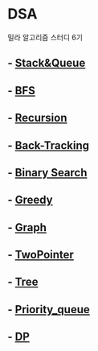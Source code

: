 # DSA
밀라 알고리즘 스터디 6기

## - [Stack&Queue](./Stack&Queue/Stack&Queue.md)
## - [BFS](./BFS/BFS.md)
## - [Recursion](./Recursion/Recursion.md)
## - [Back-Tracking](./BackTracking/BackTracking.md)
## - [Binary Search](./BinarySearch/BinarySearch.md)
## - [Greedy](./Greedy/Greedy.md)
## - [Graph](./Graph/Graph.md)
## - [TwoPointer](./TwoPointer/TwoPointer.md)
## - [Tree](./Tree/Tree.md)
## - [Priority_queue](./priority_queue/priority_queue.md)
## - [DP](./DP/DP.md)